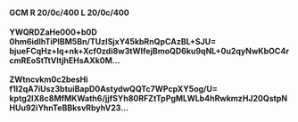 #### GCM R 20/0c/400 L 20/0c/400
**YWQRDZaHe000+b0D**<br/>**0hm6idlhTiPIBM5Bn/TUzlSjxY45kbRnQpCAzBL+SJU=**<br/>**bjueFCqHz+lq+nk+Xcf0zdi8w3tWIfejBmoQD6ku9qNL+0u2qyNwKbOC4rcmREoStTtVltjhEHsAXk0M...**<br/><br/>
**ZWtncvkm0c2besHi**<br/>**f1l2qA7iUsz3btuiBapD0AstydwQQTc7WPcpXY5og/U=**<br/>**kptg2lX8c8MfMKWath6/jjfSYh80RFZtTpPgMLWLb4hRwkmzHJ20QstpNHUu92iYhnTeBBksvRbyhV23...**